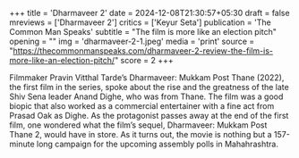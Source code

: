 +++
title = 'Dharmaveer 2'
date = 2024-12-08T21:30:57+05:30
draft = false
mreviews = ['Dharmaveer 2']
critics = ['Keyur Seta']
publication = 'The Common Man Speaks'
subtitle = "The film is more like an election pitch"
opening = ""
img = 'dharmaveer-2-1.jpeg'
media = 'print'
source = "https://thecommonmanspeaks.com/dharmaveer-2-review-the-film-is-more-like-an-election-pitch/"
score = 2
+++

Filmmaker Pravin Vitthal Tarde’s Dharmaveer: Mukkam Post Thane (2022), the first film in the series, spoke about the rise and the greatness of the late Shiv Sena leader Anand Dighe, who was from Thane. The film was a good biopic that also worked as a commercial entertainer with a fine act from Prasad Oak as Dighe. As the protagonist passes away at the end of the first film, one wondered what the film’s sequel, Dharmaveer: Mukkam Post Thane 2, would have in store. As it turns out, the movie is nothing but a 157-minute long campaign for the upcoming assembly polls in Mahahrashtra.

